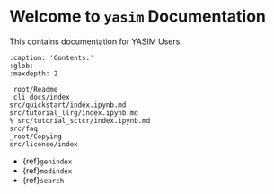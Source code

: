 # Welcome to `yasim` Documentation

This contains documentation for YASIM Users.

```{toctree}
:caption: 'Contents:'
:glob:
:maxdepth: 2

_root/Readme
_cli_docs/index
src/quickstart/index.ipynb.md
src/tutorial_llrg/index.ipynb.md
% src/tutorial_sctcr/index.ipynb.md
src/faq
_root/Copying
src/license/index
```

- {ref}`genindex`
- {ref}`modindex`
- {ref}`search`
